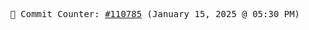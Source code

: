 <p align="center">
    <samp>
        📮 Commit Counter: <a href="https://github.com/Javascript-void0/Javascript-void0/commits/main">#110785</a> (January 15, 2025 @ 05:30 PM)
    </samp>
</p>